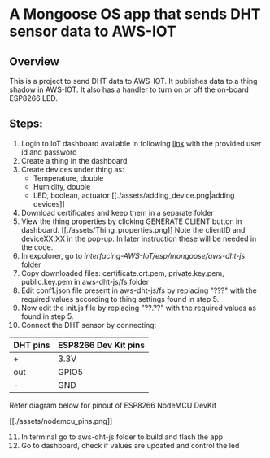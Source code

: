 # A Mongoose OS app that sends DHT sensor data to AWS-IOT

## Overview
This is a project to send DHT data to AWS-IOT. It publishes data to a thing shadow in AWS-IOT. It also has a handler to turn on or off the on-board ESP8266 LED.

## Steps:
 1. Login to IoT dashboard available in following [link](http://iot.e-yantra.com/login) with the provided user id and password
 2. Create a thing in the dashboard 
 3. Create devices under thing as:
     * Temperature, double
     * Humidity, double
     * LED, boolean, actuator
[[./assets/adding_device.png|adding devices]]
 4. Download certificates and keep them in a separate folder
 5. View the thing properties by clicking GENERATE CLIENT button in dashboard. 
[[./assets/Thing_properties.png]]
Note the clientID and deviceXX.XX in the pop-up. In later instruction these will be needed in the code.
 6. In expolorer, go to *interfacing-AWS-IoT/esp/mongoose/aws-dht-js* folder
 7. Copy downloaded files: certificate.crt.pem, private.key.pem, public.key.pem in aws-dht-js/fs folder
 8. Edit conf1.json file present in aws-dht-js/fs by replacing "???" with the required values according to thing settings found in step 5.
 9. Now edit the init.js file by replacing "??.??" with the required values as found in step 5.
 10. Connect the DHT sensor by connecting:

 | DHT pins | ESP8266 Dev Kit pins |
 |--------- | ---------------------- |     
 |      + | 3.3V |
 |      out | GPIO5 |
 |       - | GND |

Refer diagram below for pinout of ESP8266 NodeMCU DevKit

[[./assets/nodemcu_pins.png]]
 
 11. In terminal go to aws-dht-js folder to build and flash the app
 12. Go to dashboard, check if values are updated and control the led 




